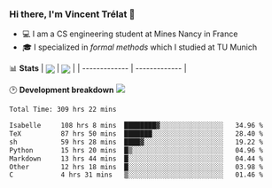 ### Hi there, I'm Vincent Trélat 👋
 - 💻 I am a CS engineering student at Mines Nancy in France
 - 🎓 I specialized in *formal methods* which I studied at TU Munich

📊 **Stats**
| <img align="center" src="https://readme-stats.clckblog.space/api?username=VTrelat&show_icons=true&include_all_commits=true&theme=tokyonight&hide_border=true" /> | <img align="center" src="https://readme-stats.clckblog.space/api/top-langs/?username=VTrelat&layout=compact&theme=tokyonight&hide_border=true" /> |
| ------------- | ------------- |

🕑 **Development breakdown** ![](https://wakatime.com/badge/user/8d0110fb-6b70-4990-ab86-45c404715c2b.svg)
<!--START_SECTION:waka-->

```txt
Total Time: 309 hrs 22 mins

Isabelle     108 hrs 8 mins  ████████▓░░░░░░░░░░░░░░░░   34.96 %
TeX          87 hrs 50 mins  ███████░░░░░░░░░░░░░░░░░░   28.40 %
sh           59 hrs 28 mins  ████▓░░░░░░░░░░░░░░░░░░░░   19.22 %
Python       15 hrs 20 mins  █▒░░░░░░░░░░░░░░░░░░░░░░░   04.96 %
Markdown     13 hrs 44 mins  █░░░░░░░░░░░░░░░░░░░░░░░░   04.44 %
Other        12 hrs 18 mins  █░░░░░░░░░░░░░░░░░░░░░░░░   03.98 %
C            4 hrs 31 mins   ▒░░░░░░░░░░░░░░░░░░░░░░░░   01.46 %
```

<!--END_SECTION:waka-->
